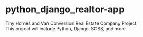 # python_django_realtor-app

Tiny Homes and Van Conversion Real Estate Company Project.
<br>
This project will include Python, Django, SCSS, and more.

